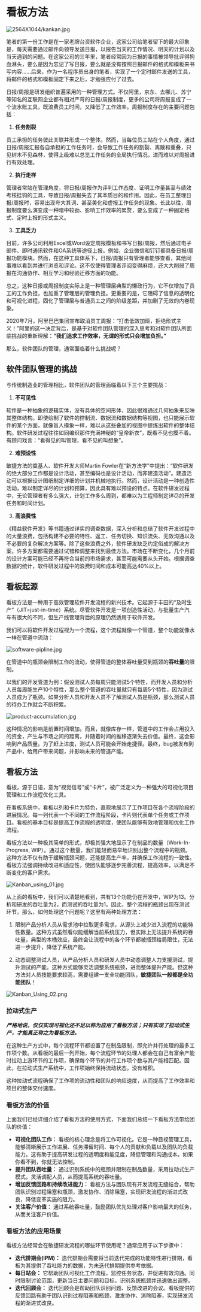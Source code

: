 # 看板方法

![2564X1044/kankan.jpg](https://0.z.wiki/autoupload/20240714/xQob/2564X1044/kankan.jpg?type=ha)

笔者的第一份工作是在一家老牌台资软件企业，这家公司给笔者留下的最大印象是，每天需要通过邮件向领导发送日报，以报告当天的工作情况、明天的计划以及当天遇到的问题。在这家公司的三年里，笔者经常因为日报的事情被领导批评得狗血淋头，要么是因为忘记了写日报，要么就是没有按照日报邮件的格式和模板来书写内容……后来，作为一名程序员出身的笔者，实现了一个定时邮件发送的工具，将邮件的格式和模板固定下来之后，才勉强应付了过去。

日报/周报是研发组织普遍采用的一种管理方式。不仅阿里，京东、去哪儿、苏宁等知名的互联网企业都有相对严苛的日报/周报制度，更多的公司将周报变成了一个流水账工具，既浪费员工时间，又降低了工作效率。周报制度存在的主要问题包括：

1. **任务割裂**

员工承担的任务彼此关联并形成一个整体。然而，当每位员工站在个人角度，通过日报/周报汇报各自承担的工作任务时，会导致工作任务的割裂、离散和重叠，只见树木不见森林，使得上级难以总览工作任务的全局执行情况，进而难以对周报进行有效处理。

2. **执行走样**

管理者常站在管理角度，将日报/周报作为评判工作态度、证明工作量甚至与绩效考核挂钩的工具，导致日报/周报失去了其本质目的和作用。因此，在员工整理日报/周报时，容易出现夸大其词、甚至美化和虚报工作任务的现象。长此以往，周报制度要么演变成一种暗中较劲、影响工作效率的累赘，要么变成了一种固定格式、定时上报的形式主义。

3. **工具乏力**

目前，许多公司利用Excel或Word设定周报模板和书写日报/周报，然后通过电子邮件、即时通讯软件和OA系统等途径上报。例如，企业微信和钉钉都具备日报/周报功能模块。然而，在这种工具体系下，日报/周报只有管理者能够查看，其他同事难以看到并进行浏览和评论。这不仅使得管理者评阅变得麻烦，还大大削弱了周报在沟通协作、相互学习和经验迁移方面的功能。

总之，这种日报或周报制度实际上是一种管理层典型的懒政行为，它不仅增加了员工的工作负担，也加重了管理层的管理负担。更重要的是，它阻碍了信息的透明化和可视化进程，固化了管理层与普通员工之间的阶级差距，并加剧了无效的内卷现象。

2020年7月，阿里巴巴集团宣布取消员工周报：“打击低效加班，拒绝形式主义！”阿里的这一决定背后，是基于对软件团队管理的深入思考和对软件团队所面临挑战的重新理解：**“我们追求工作效率，无谓的形式只会增加负担。”**

那么，软件团队的管理，通常面临着什么挑战呢？

## 软件团队管理的挑战

与传统制造业的管理相比，软件团队的管理面临着以下三个主要挑战：

1. **不可见性**

软件是一种抽象的逻辑实体，没有具体的空间形体，因此很难通过几何抽象来反映其整体结构。即使绘制了软件的控制流、数据流和数据结构等视图，也只能展示软件的某个方面，就像盲人摸象一样，难以从这些叠加的视图中提炼出软件的整体结构。软件研发过程往往如同编织那件充满神秘的“皇帝新衣”，既看不见也摸不着。有顾问戏言：“看得见的叫管理，看不见的叫想象”。

2. **难预设性**

敏捷方法的奠基人、软件开发大师Martin Fowler在“新方法学”中提出：“软件研发的绝大部分工作都是设计活动，甚至编码也是设计活动，而非建造活动”。建造活动可以根据设计图纸制定详细的计划并机械地执行。然而，设计活动是一种创造性活动，难以制定详尽的计划和预算，因此具有难以预设的特点。在软件研发过程中，无论管理者有多么强大，计划工作多么周到，都难以为工程师制定详尽的开发任务和时间计划。

3. **高浪费性**

《精益软件开发》等书籍通过详实的调查数据，深入分析和总结了软件开发过程中的大量浪费，包括构建不必要的特性、返工、任务切换、知识流失、无效沟通以及不必要的复杂解决方案等。除了这些浪费之外，软件研发缺乏约定俗成的解决方案，许多方案都需要通过试错和调整来找到最佳方法。市场在不断变化，几个月前的设计方案可能已经不再符合当前的市场需求，甚至可能需要从头开始。根据调查数据的统计，软件研发过程中的浪费时间和成本可能高达40%以上。

## 看板起源

看板方法是一种用于高效管理软件开发流程的新兴技术。它起源于丰田的“及时生产”（JIT=just-in-time）系统。尽管软件开发是一项创造性活动，与批量生产汽车有很大的不同，但生产线管理背后的原理仍然适用于软件开发。

我们可以将软件开发过程视为一个流程，这个流程就像一个管道，整个功能就像水一样在管道中流动：

![software-pipline.jpg](https://0.z.wiki/autoupload/20240727/dYjX/3218X632/software-pipline.jpg?type=ha)

在管道中的瓶颈会限制工作的流动，使得管道的整体吞吐量受到瓶颈的**吞吐量**的限制。

以我们的开发管道为例：假设测试人员每周只能测试5个特性，而开发人员和分析人员每周能生产10个特性，那么整个管道的吞吐量就只有每周5个特性，因为测试人员成为了瓶颈。如果分析人员和开发人员不了解测试人员是瓶颈，那么测试人员的待办工作就会不断积累。

![product-accumulation.jpg](https://0.z.wiki/autoupload/20240727/vlsm/2942X906/product-accumulation.jpg?type=ha)

这种情况的影响是前置时间增加。而且，就像库存一样，管道中的工作会占用投入的资金，产生与市场之间的距离，并随着时间的推移逐渐失去价值。最终，这会影响到产品质量。为了赶上进度，测试人员可能会开始走捷径。最终，bug被发布到产品中，给用户带来问题，并影响未来的管道产能。

## 看板方法

看板，源于日语，意为“视觉信号”或“卡片”，被广泛定义为一种强大的可视化项目管理和工作流程优化工具。

在看板系统中，看板以列和卡片为特色，直观地展示了工作项目在各个流程阶段的进展情况。每一列代表一个不同的工作流程阶段，卡片则代表单个任务或工作项目。看板的基本目标是提高工作流程的透明度，使团队能够有效地管理和优化工作流程。

看板方法以一种极其简单的形式，却极其强大地显示了在制品的数量（Work-In-Progress, WIP）。通过这个数量，我们能轻而易举地识别出整个流程中的瓶颈。这种方法不仅有助于缓解瓶颈问题，还能提高生产率，并确保工作流程的一致性。看板方法强调持续改进和适应性，使团队能够逐步完善流程，提高效率，以满足不断变化的客户需求。

![Kanban_using_01.jpg](https://0.z.wiki/autoupload/20240803/BrQb/2762X1146/Kanban_using_01.jpg)

从上面的看板中，我们可以清楚地看到，共有13个功能仍在开发中，WIP为13。分析和研发的吞吐量为2，而测试的吞吐量为1。因此，整个流程的瓶颈出现在测试环节。那么，如何处理这个问题呢？这里有两种处理方法：

1. 限制产品分析人员从需求池中拉取更多需求，从源头上减少进入流程的功能特性数量。这种方式虽然看似能缓解当前系统压力，但实际上无法提升系统的吞吐量，典型的木桶效应，最终会让流程中的各个环节都被瓶颈给局限住，无法进一步提升，降低了系统产能。

2. 动态调整测试人员，从产品分析人员和研发人员中动态调整人力支援测试，提升测试的产能。这种方式能够灵活调整系统瓶颈，进而整体提升产能。但这种方法对人员技能要求较高，需要组建一支全功能团队，**敏捷团队一般都是全功能团队**！

![Kanban_Using_02.png](https://0.z.wiki/autoupload/20240803/Fw81/2768X1156/Kanban_Using_02.png)

### 拉动式生产

***严格地说，仅仅实现可视化还不足以称为应用了看板方法；只有实现了拉动式生产，才能真正称之为看板方法。***

在这种生产方式中，每个流程环节都设置了在制品限制，即允许并行处理的最多工作项个数。从看板的最后一列开始，每个流程环节的处理人都会在自己有富余产能时拉动上游环节的工作项，确保每个环节的并行工作项个数与其产能相匹配。因此，在拉动式生产系统中，工作项始终保持流动状态，没有堆积。

这种拉动式流程确保了工作项的流动性和团队的响应速度，从而提高了工作效率和项目的整体交付速度。

### 看板方法的价值

上面我们已经详细介绍了看板方法的使用方式，下面我们总结一下看板方法带给团队的价值：

* **可视化团队工作：** 看板的核心理念是将工作可视化。它是一种目视管理工具，能够清晰展示工作进展、任务滞留时间、每个人的贡献和负载以及团队的负载能力。这有助于提高研发过程的透明度和能见度，降低管理和沟通成本。如果你看不到，你就无法控制。
* **提升团队吞吐量：** 通过识别系统中的瓶颈并限制在制品数量，采用拉动式生产模式，灵活调配人员，从而提高系统的吞吐量。
* **增加反馈回路和持续改进能力：** 看板方法与团队现有开发流程无缝结合，帮助团队识别过程阻塞和瓶颈，激发协作、消除阻塞，实现研发流程的渐进式改良，降低变革实施的阻力。
* **关注客户价值：** 通过系统吞吐量，鼓励团队优先处理对客户影响最大的任务，从而关注客户价值。

### 看板方法的应用场景

看板方法经常会在敏捷研发流程的哪些环节使用呢？通常应用于以下步骤中：

* **迭代排期会(IPM)：** 迭代排期会需要将当前迭代完成的功能特性进行排期，看板为其提供了吞吐能力的数据，为未迭代排期提供参考依据。
* **每日站会：** 它帮助团队可视化工作流程，监控任务状态，并促进有效沟通。同时限制讨论范围，更新当日主要问题和目标，识别系统瓶颈并迅速做出调整。
* **迭代回顾会：** 迭代回顾会是帮助团队识别问题、反馈改进的会议。看板提供的反馈回路有助于团队识别过程阻塞和瓶颈，激发协作、消除阻塞，实现研发流程的渐进式改良。
